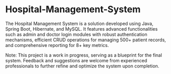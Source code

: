 # Hospital-Management-System
The Hospital Management System is a solution developed using Java, Spring Boot, Hibernate, and MySQL. It features advanced functionalities such as admin and doctor login modules with robust authentication mechanisms, efficient CRUD operations for managing 500+ patient records, and comprehensive reporting for 8+ key metrics.

Note: This project is a work in progress, serving as a blueprint for the final system. Feedback and suggestions are welcome from experienced professionals to further refine and optimize the system upon completion.
